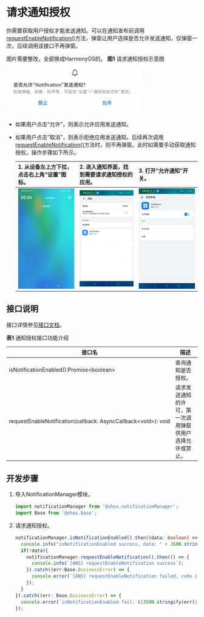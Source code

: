 # 请求通知授权


你需要获取用户授权才能发送通知。可以在通知发布前调用[requestEnableNotification()](../reference/apis/js-apis-notificationManager.md#notificationmanagerrequestenablenotification)方法，弹窗让用户选择是否允许发送通知，仅弹窗一次，后续调用该接口不再弹窗。

图片需要整改，全部换成HarmonyOS的。
  **图1** 请求通知授权示意图  
![zh-cn_image_0000001416585590](figures/zh-cn_image_0000001416585590.png)

- 如果用户点击“允许”，则表示允许应用发送通知。

- 如果用户点击“取消”，则表示拒绝应用发送通知。后续再次调用[requestEnableNotification()](../reference/apis/js-apis-notificationManager.md#notificationmanagerrequestenablenotification)方法时，则不再弹窗。此时如需要手动获取通知授权，操作步骤如下所示。
  
  | 1. 从设备左上方下拉，点击右上角“设置”图标。                              | 2. 进入通知界面，找到需要请求通知授权的应用。 | 3. 打开“允许通知”开关。                                          |
  | ------------------------------------------------------------ | ------------------------------------------------------------ | ------------------------------------------------------------ |
  | ![zh-cn_image_0000001417062434](figures/zh-cn_image_0000001417062434.png) | ![zh-cn_image_0000001466462297](figures/zh-cn_image_0000001466462297.png) | ![zh-cn_image_0000001466782025](figures/zh-cn_image_0000001466782025.png) |


## 接口说明

接口详情参见[接口文档](../reference/apis/js-apis-notificationManager.md#notificationrequestenablenotification)。

**表1** 通知授权接口功能介绍

| **接口名**  | **描述** |
| -------- | -------- |
| isNotificationEnabled():Promise\<boolean\>       | 查询通知是否授权。  |
| requestEnableNotification(callback:&nbsp;AsyncCallback&lt;void&gt;):&nbsp;void | 请求发送通知的许可，第一次调用弹窗供用户选择允许或禁止。     |


## 开发步骤

1. 导入NotificationManager模块。

    ```ts
    import notificationManager from '@ohos.notificationManager';
    import Base from '@ohos.base';
    ```

2. 请求通知授权。

    ```ts
    notificationManager.isNotificationEnabled().then((data: boolean) => {
      console.info("isNotificationEnabled success, data: " + JSON.stringify(data));
      if(!data){
        notificationManager.requestEnableNotification().then(() => {
          console.info(`[ANS] requestEnableNotification success`);
        }).catch((err:Base.BusinessError) => {
          console.error(`[ANS] requestEnableNotification failed, code is ${err.code}, message is ${err.message}`);
        });
      }
    }).catch((err: Base.BusinessError) => {
      console.error(`isNotificationEnabled fail: ${JSON.stringify(err)}`);
    });
    ```

